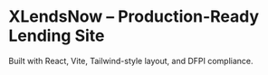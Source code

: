 # XLendsNow – Production-Ready Lending Site

Built with React, Vite, Tailwind-style layout, and DFPI compliance.